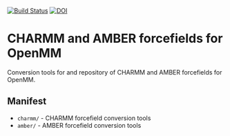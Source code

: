 [![Build Status](https://travis-ci.org/choderalab/openmm-forcefields.svg?branch=master)](https://travis-ci.org/choderalab/openmm-forcefields?branch=master)
[![DOI](https://zenodo.org/badge/70107487.svg)](https://zenodo.org/badge/latestdoi/70107487)

# CHARMM and AMBER forcefields for OpenMM

Conversion tools for and repository of CHARMM and AMBER forcefields for OpenMM.

## Manifest

* `charmm/` - CHARMM forcefield conversion tools
* `amber/` - AMBER forcefield conversion tools
